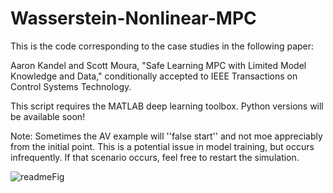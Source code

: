 # Wasserstein-Nonlinear-MPC

This is the code corresponding to the case studies in the following paper:

Aaron Kandel and Scott Moura, "Safe Learning MPC with Limited Model Knowledge and Data,"  conditionally accepted to IEEE Transactions on Control Systems Technology.

This script requires the MATLAB deep learning toolbox. Python versions will be available soon!

Note: Sometimes the AV example will ''false start'' and not moe appreciably from the initial point. This is a potential issue in model training, but occurs infrequently. If that scenario occurs, feel free to restart the simulation.


![readmeFig](https://github.com/aaronkandel/Wasserstein-Nonlinear-MPC/assets/43686513/b7000c1a-9696-487a-9e2f-c53f0b077d94)

